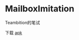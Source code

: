 # MailboxImitation
Teambition的笔试

下载 [apk](https://github.com/linroid/MailboxImitation/blob/master/app/app-release.apk?raw=true)
